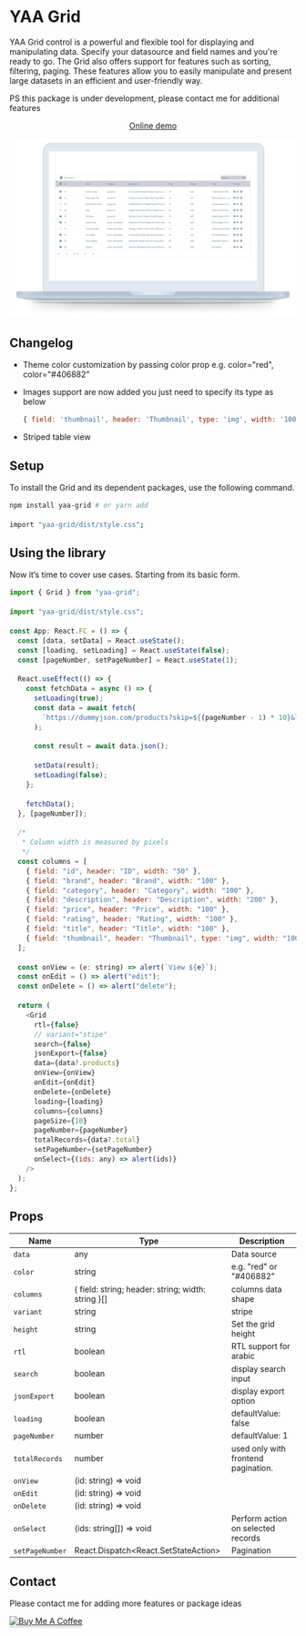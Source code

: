 # YAA Grid

YAA Grid control is a powerful and flexible tool for displaying and manipulating data. Specify your datasource and field names and you're ready to go.
The Grid also offers support for features such as sorting, filtering, paging. These features allow you to easily manipulate and present large datasets in an efficient and user-friendly way.

PS this package is under development, please contact me for additional features

<p align="center">
  <a href="https://demo-repo-eosin.vercel.app/">Online demo</a>
</p>

![Screenshot](https://raw.githubusercontent.com/YazanKhatib/react-grid/development/packages/grid/Screenshot.png)

## Changelog

- Theme color customization by passing color prop e.g. color="red", color="#406882"
- Images support are now added you just need to specify its type as below

  ```js
  { field: 'thumbnail', header: 'Thumbnail', type: 'img', width: '100' },
  ```

- Striped table view

## Setup

To install the Grid and its dependent packages, use the following command.

```bash
npm install yaa-grid # or yarn add

import "yaa-grid/dist/style.css";
```

## Using the library

Now it’s time to cover use cases. Starting from its basic form.

```js
import { Grid } from "yaa-grid";

import "yaa-grid/dist/style.css";

const App: React.FC = () => {
  const [data, setData] = React.useState();
  const [loading, setLoading] = React.useState(false);
  const [pageNumber, setPageNumber] = React.useState(1);

  React.useEffect(() => {
    const fetchData = async () => {
      setLoading(true);
      const data = await fetch(
        `https://dummyjson.com/products?skip=${(pageNumber - 1) * 10}&limit=10`
      );

      const result = await data.json();

      setData(result);
      setLoading(false);
    };

    fetchData();
  }, [pageNumber]);

  /*
   * Column width is measured by pixels
   */
  const columns = [
    { field: "id", header: "ID", width: "50" },
    { field: "brand", header: "Brand", width: "100" },
    { field: "category", header: "Category", width: "100" },
    { field: "description", header: "Description", width: "200" },
    { field: "price", header: "Price", width: "100" },
    { field: "rating", header: "Rating", width: "100" },
    { field: "title", header: "Title", width: "100" },
    { field: "thumbnail", header: "Thumbnail", type: "img", width: "100" },
  ];

  const onView = (e: string) => alert(`View ${e}`);
  const onEdit = () => alert("edit");
  const onDelete = () => alert("delete");

  return (
    <Grid
      rtl={false}
      // variant="stipe"
      search={false}
      jsonExport={false}
      data={data?.products}
      onView={onView}
      onEdit={onEdit}
      onDelete={onDelete}
      loading={loading}
      columns={columns}
      pageSize={10}
      pageNumber={pageNumber}
      totalRecords={data?.total}
      setPageNumber={setPageNumber}
      onSelect={(ids: any) => alert(ids)}
    />
  );
};
```

## Props

| Name            | Type                                               | Description                         |
| --------------- | -------------------------------------------------- | ----------------------------------- |
| `data`          | any                                                | Data source                         |
| `color`         | string                                             | e.g. "red" or "#406882"             |
| `columns`       | { field: string; header: string; width: string }[] | columns data shape                  |
| `variant`       | string                                             | stripe                              |
| `height`        | string                                             | Set the grid height                 |
| `rtl`           | boolean                                            | RTL support for arabic              |
| `search`        | boolean                                            | display search input                |
| `jsonExport`    | boolean                                            | display export option               |
| `loading`       | boolean                                            | defaultValue: false                 |
| `pageNumber`    | number                                             | defaultValue: 1                     |
| `totalRecords`  | number                                             | used only with frontend pagination. |
| `onView`        | (id: string) => void                               |                                     |
| `onEdit`        | (id: string) => void                               |                                     |
| `onDelete`      | (id: string) => void                               |                                     |
| `onSelect`      | (ids: string[]) => void                            | Perform action on selected records  |
| `setPageNumber` | React.Dispatch<React.SetStateAction<number>>       | Pagination                          |

## Contact

Please contact me for adding more features or package ideas

<a href="https://www.buymeacoffee.com/yazankhatib" target="_blank"><img src="https://www.buymeacoffee.com/assets/img/custom_images/orange_img.png" alt="Buy Me A Coffee" style="height: 41px !important;width: 174px !important;box-shadow: 0px 3px 2px 0px rgba(190, 190, 190, 0.5) !important;-webkit-box-shadow: 0px 3px 2px 0px rgba(190, 190, 190, 0.5) !important;" ></a>
